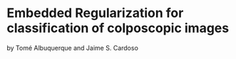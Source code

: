 # Embedded Regularization for classification of colposcopic images

by Tomé Albuquerque and Jaime S. Cardoso

